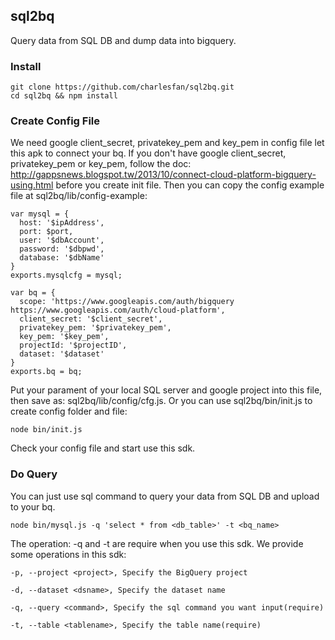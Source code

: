 sql2bq
---

Query data from SQL DB and dump data into bigquery.

### Install

```
git clone https://github.com/charlesfan/sql2bq.git
cd sql2bq && npm install
```

### Create Config File

We need google client_secret, privatekey_pem and key_pem in config file let this apk to connect your bq. If you don't have google client_secret, privatekey_pem or key_pem, follow the doc: http://gappsnews.blogspot.tw/2013/10/connect-cloud-platform-bigquery-using.html before you create init file. Then you can copy the config example file at sql2bq/lib/config-example:
```
var mysql = {
  host: '$ipAddress',
  port: $port,
  user: '$dbAccount',
  password: '$dbpwd',
  database: '$dbName'
}
exports.mysqlcfg = mysql;

var bq = {
  scope: 'https://www.googleapis.com/auth/bigquery https://www.googleapis.com/auth/cloud-platform',
  client_secret: '$client_secret',
  privatekey_pem: '$privatekey_pem',
  key_pem: '$key_pem',
  projectId: '$projectID',
  dataset: '$dataset'
}
exports.bq = bq;
```
Put your parament of your local SQL server and google project into this file, then save as: sql2bq/lib/config/cfg.js. Or you can use sql2bq/bin/init.js to create config folder and file:
```
node bin/init.js
```
Check your config file and start use this sdk.

### Do Query

You can just use sql command to query your data from SQL DB and upload to your bq.
```
node bin/mysql.js -q 'select * from <db_table>' -t <bq_name>
```
The operation: -q and -t are require when you use this sdk. We provide some operations in this sdk:
```
-p, --project <project>, Specify the BigQuery project

-d, --dataset <dsname>, Specify the dataset name

-q, --query <command>, Specify the sql command you want input(require)

-t, --table <tablename>, Specify the table name(require)
```

